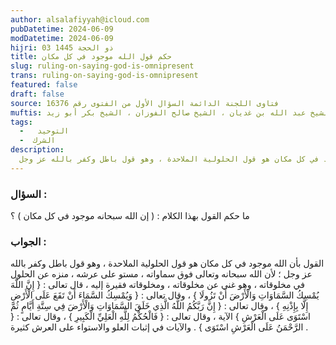 ```yaml
---
author: alsalafiyyah@icloud.com
pubDatetime: 2024-06-09
modDatetime: 2024-06-09
hijri: 03 ذو الحجة 1445
title: حكم قول الله موجود في كل مكان
slug: ruling-on-saying-god-is-omnipresent
trans: ruling-on-saying-god-is-omnipresent
featured: false
draft: false
source: فتاوى اللجنة الدائمة السؤال الأول من الفتوى رقم 16376
muftis: الشيخ بن باز ، الشيخ عبد الرزاق عفيفي ، الشيخ عبد العزيز آل الشيخ ، الشيخ عبد الله بن غديان ، الشيخ صالح الفوزان ، الشيخ بكر أبو زيد  
tags:
  -   التوحيد
  -  الشرك
description:
  القول بأن الله موجود في كل مكان هو قول الحلولية الملاحدة ، وهو قول باطل وكفر بالله عز وجل 
---
```


### السؤال :
ما حكم القول بهذا الكلام : ( إن الله سبحانه موجود في كل مكان ) ؟

### الجواب :
القول بأن الله موجود في كل مكان هو قول الحلولية الملاحدة ، وهو قول باطل وكفر بالله عز وجل ؛ لأن الله سبحانه وتعالى فوق سماواته ، مستو على عرشه ، منزه عن الحلول في مخلوقاته ، وهو غني عن مخلوقاته ، ومخلوقاته فقيرة إليه ، قال تعالى : { إِنَّ اللَّهَ يُمْسِكُ السَّمَاوَاتِ وَالْأَرْضَ أَنْ تَزُولَا } ، وقال تعالى : { وَيُمْسِكُ السَّمَاءَ أَنْ تَقَعَ عَلَى الْأَرْضِ إِلَّا بِإِذْنِهِ } ، وقال تعالى : { إِنَّ رَبَّكُمُ اللَّهُ الَّذِي خَلَقَ السَّمَاوَاتِ وَالْأَرْضَ فِي سِتَّةِ أَيَّامٍ ثُمَّ اسْتَوَى عَلَى الْعَرْشِ } الآية ، وقال تعالى : { فَالْحُكْمُ لِلَّهِ الْعَلِيِّ الْكَبِيرِ } ، وقال تعالى : { الرَّحْمَنُ عَلَى الْعَرْشِ اسْتَوَى } . والآيات في إثبات العلو والاستواء على العرش كثيرة . 
